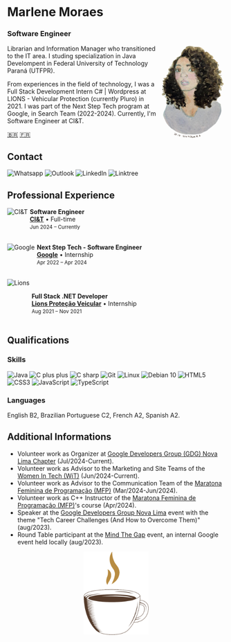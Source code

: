 # Marlene Moraes
### Software Engineer

<img src=".\assets\MarleneMoraes_por_NanciYin.png" alt="Marlene by Nanci Yin" width="150px" align="right"/>
Librarian and Information Manager who transitioned to the IT area. I studing specialization in Java Develompent in Federal University of Technology Paraná (UTFPR).

From experiences in the field of technology, I was a Full Stack Development Intern C# | Wordpress at LIONS - Vehicular Protection (currently Pluro) in 2021. I was part of the Next Step Tech program at Google, in Search Team (2022-2024). Currently, I'm Software Engineer at CI&T.

[🇧🇷](https://github.com/MarleneMoraes/marlenemoraes/tree/brazilian-portuguese) [🇫🇷](https://github.com/MarleneMoraes/marlenemoraes/tree/french)

## Contact
<section>
    <a href="https://wa.me/5521988881994" target="_blank" style="text-decoration:none">
        <img src="https://img.shields.io/badge/WhatsApp-000000?style=for-the-badge&logo=whatsapp&logoColor=white"  alt="Whatsapp">
    </a>
    <a href="mailto:marlenevmoraes@outlook.com" target="_blank" style="text-decoration:none">
        <img src="https://img.shields.io/badge/Outlook-000000?style=for-the-badge&logo=microsoft-outlook&logoColor=white"  alt="Outlook">
    </a>
    <a href="https://www.linkedin.com/in/marlenemoraes/" target="_blank" style="text-decoration:none">
        <img src="https://img.shields.io/badge/LinkedIn-000000?style=for-the-badge&logo=linkedin&logoColor=white" alt="LinkedIn">
    </a>
    <a href="https://linktr.ee/marlenemoraes" target="_blank" style="text-decoration:none">
        <img src="https://img.shields.io/badge/Linktree-000000?style=for-the-badge&logo=linktree&logoColor=white" alt="Linktree">
    </a>
</section>

## Professional Experience


<img align="left" style="margin-right: 5px; height: 64px;" alt="CI&T" src="https://upload.wikimedia.org/wikipedia/pt/8/88/CI%26T.png"/> 

**Software Engineer** \
[**CI&T**](https://ciandt.com/br/) • Full-time \
<small>Jun 2024 – Currently</small> \
<br/>

<img align="left" style="margin-right: 5px; height: 64px;" alt="Google" src="https://static-00.iconduck.com/assets.00/google-icon-2048x2048-czn3g8x8.png"/>

**Next Step Tech - Software Engineer** \
[**Google**](https://www.google.com.br/) • Internship \
<small>Apr 2022 – Apr 2024</small> \
<br/>

<img align="left" style="margin-right: 5px; height: 84px;" alt="Lions" src="https://autospesados.com.br/wp-content/uploads/2020/07/unnamed-4-780x1102.jpg"/>

<br/>

**Full Stack .NET Developer** \
[**Lions Proteção Veicular**](https://lionsmutual.com.br/) • Internship \
<small>Aug 2021 – Nov 2021</small> \
<br/>

## Qualifications
### Skills
<section>
    <img height="40" margin="10" src="https://cdn.jsdelivr.net/gh/devicons/devicon/icons/java/java-original.svg" alt="Java"/>
    <img height="40" src="https://cdn.jsdelivr.net/gh/devicons/devicon/icons/cplusplus/cplusplus-original.svg" alt="C plus plus"/>
    <img height="40" src="https://cdn.jsdelivr.net/gh/devicons/devicon/icons/csharp/csharp-original.svg" alt="C sharp"/>
    <img height="40" src="https://cdn.jsdelivr.net/gh/devicons/devicon/icons/git/git-original.svg" alt="Git"/>
    <img height="40" src="https://cdn.jsdelivr.net/gh/devicons/devicon/icons/linux/linux-original.svg" alt="Linux"/>
    <img height="40" src="https://cdn.jsdelivr.net/gh/devicons/devicon/icons/debian/debian-original.svg" alt="Debian 10"/>
    <img height="40" src="https://cdn.jsdelivr.net/gh/devicons/devicon/icons/html5/html5-original.svg" alt="HTML5"/>
    <img height="40" src="https://cdn.jsdelivr.net/gh/devicons/devicon/icons/css3/css3-original.svg" alt="CSS3"/>
    <img height="40" src="https://cdn.jsdelivr.net/gh/devicons/devicon/icons/javascript/javascript-original.svg" alt="JavaScript"/>
    <img height="40" src="https://cdn.jsdelivr.net/gh/devicons/devicon/icons/typescript/typescript-original.svg" alt="TypeScript"/>
</section>         

### Languages
English B2, Brazilian Portuguese C2, French A2, Spanish A2.

## Additional Informations
- Volunteer work as Organizer at [Google Developers Group (GDG) Nova Lima Chapter](https://www.linkedin.com/company/gdgnovalima/) (Jul/2024-Current).
- Volunteer work as Advisor to the Marketing and Site Teams of the [Women In Tech (WiT)](https://www.linkedin.com/company/witwomenintech/) (Jun/2024-Current).
- Volunteer work as Advisor to the Communication Team of the [Maratona Feminina de Programação (MFP)](https://www.linkedin.com/company/mfp-sbc/) (Mar/2024-Jun/2024).
- Volunteer work as C++ Instructor of the [Maratona Feminina de Programação (MFP)](https://www.linkedin.com/company/mfp-sbc/)'s course (Apr/2024).
- Speaker at the [Google Developers Group Nova Lima](https://www.linkedin.com/company/gdgnovalima/) event with the theme "Tech Career Challenges (And How to Overcome Them)" (aug/2023).
- Round Table participant at the [Mind The Gap](https://sites.google.com/site/mindthegapprogram/home) event, an internal Google event held locally (aug/2023).

<div align="center">
    <img src=".\assets\coffee-lover-hot-coffee.gif" alt="Little Coffee" width="150px"/>
</div>